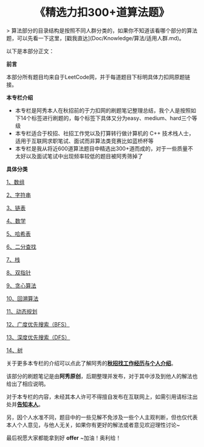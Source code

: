 <h1 align="center">
    《精选力扣300+道算法题》
</h1>
> 算法部分的目录结构是按照不同人群分类的，如果你不知道该看哪个部分的算法题，可以先看一下这里，[戳我直达](Doc/Knowledge/算法/适用人群.md)。

以下是本部分正文：

**前言**

本部分所有题目均来自于LeetCode网，并于每道题目下标明具体力扣网原题链接。

**本专栏介绍**

-  本专栏是阿秀本人在秋招前的于力扣网的刷题笔记整理总结，我个人是按照如下14个标签进行刷题的，每个标签下具体又分为easy、medium、hard三个等级
-  本专栏适合于校招、社招工作党以及打算转行做计算机的 C++ 技术栈人士，适用于互联网求职笔试、面试而非算法类竞赛比如蓝桥杯等
-  本专栏是我从将近600道算法题目中精选出300+道而成的，对于一些质量不太好以及面试笔试中出现频率较低的题目被阿秀筛掉了



**具体分类**

[1、数组](Doc/Knowledge/算法/LeetCode题解/total/01-数组/README.md)

[2、字符串](Doc/Knowledge/算法/LeetCode题解/total/02-字符串/README.md)

[3、链表](Doc/Knowledge/算法/LeetCode题解/total/03-链表/README.md)

[4、数学](Doc/Knowledge/算法/LeetCode题解/total/04-数学/README.md)

[5、哈希表](Doc/Knowledge/算法/LeetCode题解/total/05-哈希表/README.md)

[6、二分查找](Doc/Knowledge/算法/LeetCode题解/total/06-二分查找/README.md)

[7、栈](Doc/Knowledge/算法/LeetCode题解/total/07-栈/README.md)

[8、双指针](Doc/Knowledge/算法/LeetCode题解/total/08-双指针/README.md)

[9、贪心算法](Doc/Knowledge/算法/LeetCode题解/total/09-贪心算法/README.md)

[10、回溯算法](Doc/Knowledge/算法/LeetCode题解/total/10-回溯算法/README.md)

[11、动态规划](Doc/Knowledge/算法/LeetCode题解/total/11-动态规划/README.md)

[12、广度优先搜索（BFS）](Doc/Knowledge/算法/LeetCode题解/total/12-BFS/README.md)

[13、深度优先搜索（DFS）](Doc/Knowledge/算法/LeetCode题解/total/13-DFS/README.md)

[14、树](Doc/Knowledge/算法/LeetCode题解/total/14-树/README.md)



关于更多本专栏的介绍可以点此了解阿秀的[**秋招找工作经历与个人介绍**](Doc/Other/ContactMe/ContactMe.md#个人背景)。

该部分的刷题笔记是由**阿秀原创**，后期整理并发布，对于其中涉及到他人的解法也给出了相应说明。

对于本专栏的内容，未经其本人许可不得擅自发布在互联网上，如需引用请标注出处并[**告知本人**](Doc/Other/ContactMe/ContactMe.md#联系阿秀)。

另，因个人水准不同，题目中的一些见解不免涉及一些个人主观判断，但也仅代表本人个人意见，与他人无关，如果你有更好的解法或者意见欢迎理性讨论~

最后祝愿大家都能拿到好 **offer** ~加油！奥利给！

<br>

<!--

该部分还在整理中，整理完毕会放出来的，预计在六月下旬就能彻底整理完毕了。

-->



